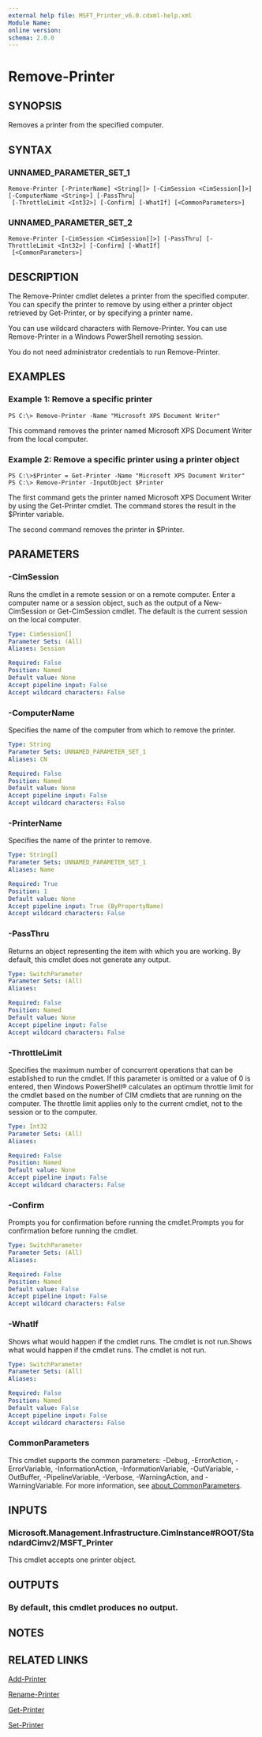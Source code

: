 ```yaml
---
external help file: MSFT_Printer_v6.0.cdxml-help.xml
Module Name:
online version:
schema: 2.0.0
---
```


# Remove-Printer

## SYNOPSIS
Removes a printer from the specified computer.

## SYNTAX

### UNNAMED_PARAMETER_SET_1
```
Remove-Printer [-PrinterName] <String[]> [-CimSession <CimSession[]>] [-ComputerName <String>] [-PassThru]
 [-ThrottleLimit <Int32>] [-Confirm] [-WhatIf] [<CommonParameters>]
```

### UNNAMED_PARAMETER_SET_2
```
Remove-Printer [-CimSession <CimSession[]>] [-PassThru] [-ThrottleLimit <Int32>] [-Confirm] [-WhatIf]
 [<CommonParameters>]
```

## DESCRIPTION
The Remove-Printer cmdlet deletes a printer from the specified computer.
You can specify the printer to remove by using either a printer object retrieved by Get-Printer, or by specifying a printer name.

You can use wildcard characters with Remove-Printer.
You can use Remove-Printer in a Windows PowerShell remoting session.

You do not need administrator credentials to run Remove-Printer.

## EXAMPLES

### Example 1: Remove a specific printer
```
PS C:\> Remove-Printer -Name "Microsoft XPS Document Writer"
```

This command removes the printer named Microsoft XPS Document Writer from the local computer.

### Example 2: Remove a specific printer using a printer object
```
PS C:\>$Printer = Get-Printer -Name "Microsoft XPS Document Writer"
PS C:\> Remove-Printer -InputObject $Printer
```

The first command gets the printer named Microsoft XPS Document Writer by using the Get-Printer cmdlet.
The command stores the result in the $Printer variable.

The second command removes the printer in $Printer.

## PARAMETERS

### -CimSession
Runs the cmdlet in a remote session or on a remote computer.
Enter a computer name or a session object, such as the output of a New-CimSession or Get-CimSession cmdlet.
The default is the current session on the local computer.

```yaml
Type: CimSession[]
Parameter Sets: (All)
Aliases: Session

Required: False
Position: Named
Default value: None
Accept pipeline input: False
Accept wildcard characters: False
```

### -ComputerName
Specifies the name of the computer from which to remove the printer.

```yaml
Type: String
Parameter Sets: UNNAMED_PARAMETER_SET_1
Aliases: CN

Required: False
Position: Named
Default value: None
Accept pipeline input: False
Accept wildcard characters: False
```

### -PrinterName
Specifies the name of the printer to remove.

```yaml
Type: String[]
Parameter Sets: UNNAMED_PARAMETER_SET_1
Aliases: Name

Required: True
Position: 1
Default value: None
Accept pipeline input: True (ByPropertyName)
Accept wildcard characters: False
```

### -PassThru
Returns an object representing the item with which you are working.
By default, this cmdlet does not generate any output.

```yaml
Type: SwitchParameter
Parameter Sets: (All)
Aliases:

Required: False
Position: Named
Default value: None
Accept pipeline input: False
Accept wildcard characters: False
```

### -ThrottleLimit
Specifies the maximum number of concurrent operations that can be established to run the cmdlet.
If this parameter is omitted or a value of 0 is entered, then Windows PowerShell® calculates an optimum throttle limit for the cmdlet based on the number of CIM cmdlets that are running on the computer.
The throttle limit applies only to the current cmdlet, not to the session or to the computer.

```yaml
Type: Int32
Parameter Sets: (All)
Aliases:

Required: False
Position: Named
Default value: None
Accept pipeline input: False
Accept wildcard characters: False
```

### -Confirm
Prompts you for confirmation before running the cmdlet.Prompts you for confirmation before running the cmdlet.

```yaml
Type: SwitchParameter
Parameter Sets: (All)
Aliases:

Required: False
Position: Named
Default value: False
Accept pipeline input: False
Accept wildcard characters: False
```

### -WhatIf
Shows what would happen if the cmdlet runs.
The cmdlet is not run.Shows what would happen if the cmdlet runs.
The cmdlet is not run.

```yaml
Type: SwitchParameter
Parameter Sets: (All)
Aliases:

Required: False
Position: Named
Default value: False
Accept pipeline input: False
Accept wildcard characters: False
```

### CommonParameters
This cmdlet supports the common parameters: -Debug, -ErrorAction, -ErrorVariable, -InformationAction, -InformationVariable, -OutVariable, -OutBuffer, -PipelineVariable, -Verbose, -WarningAction, and -WarningVariable. For more information, see [about_CommonParameters](http://go.microsoft.com/fwlink/?LinkID=113216).

## INPUTS

### Microsoft.Management.Infrastructure.CimInstance#ROOT/StandardCimv2/MSFT_Printer
This cmdlet accepts one printer object.

## OUTPUTS

### By default, this cmdlet produces no output.

## NOTES

## RELATED LINKS

[Add-Printer]()

[Rename-Printer]()

[Get-Printer]()

[Set-Printer]()

